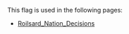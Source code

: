 This flag is used in the following pages:
 - [Roilsard_Nation_Decisions](../decisions/Roilsard_Nation_Decisions.md)
